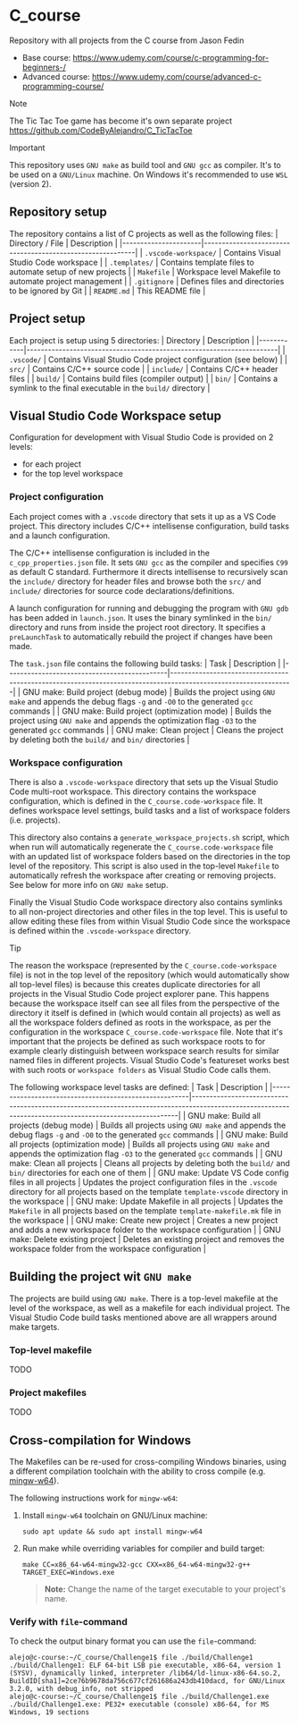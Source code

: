 # C_course
Repository with all projects from the C course from Jason Fedin
- Base course: https://www.udemy.com/course/c-programming-for-beginners-/
- Advanced course: https://www.udemy.com/course/advanced-c-programming-course/

> [!NOTE]
> The Tic Tac Toe game has become it's own separate project https://github.com/CodeByAlejandro/C_TicTacToe

> [!IMPORTANT]
> This repository uses `GNU make` as build tool and `GNU gcc` as compiler. It's to be used on a `GNU/Linux` machine. On Windows it's recommended to use `WSL` (version 2).

## Repository setup
The repository contains a list of C projects as well as the following files:
| Directory / File     | Description                                               |
|----------------------|-----------------------------------------------------------|
| `.vscode-workspace/` | Contains Visual Studio Code workspace                     |
| `.templates/`        | Contains template files to automate setup of new projects |
| `Makefile`           | Workspace level Makefile to automate project management   |
| `.gitignore`         | Defines files and directories to be ignored by Git        |
| `README.md`          | This README file                                          |

## Project setup
Each project is setup using 5 directories:
| Directory  | Description                                                          |
|------------|----------------------------------------------------------------------|
| `.vscode/` | Contains Visual Studio Code project configuration (see below)        |
| `src/`     | Contains C/C++ source code                                           |
| `include/` | Contains C/C++ header files                                          |
| `build/`   | Contains build files (compiler output)                               |
| `bin/`     | Contains a symlink to the final executable in the `build/` directory |

## Visual Studio Code Workspace setup
Configuration for development with Visual Studio Code is provided on 2 levels:
- for each project
- for the top level workspace

### Project configuration
Each project comes with a `.vscode` directory that sets it up as a VS Code project. This directory includes C/C++ intellisense configuration, build tasks and a launch configuration.

The C/C++ intellisense configuration is included in the `c_cpp_properties.json` file. It sets `GNU gcc` as the compiler and specifies `C99` as default C standard. Furthermore it directs intellisense to recursively scan the `include/` directory for header files and browse both the `src/` and `include/` directories for source code declarations/definitions.

A launch configuration for running and debugging the program with `GNU gdb` has been added in `launch.json`. It uses the binary symlinked in the `bin/` directory and runs from inside the project root directory. It specifies a `preLaunchTask` to automatically rebuild the project if changes have been made.

The `task.json` file contains the following build tasks:
| Task                                        | Description                                                                                                    |
|---------------------------------------------|----------------------------------------------------------------------------------------------------------------|
| GNU make: Build project (debug mode)        | Builds the project using `GNU make` and appends the debug flags `-g` and `-O0` to the generated `gcc` commands |
| GNU make: Build project (optimization mode) | Builds the project using `GNU make` and appends the optimization flag `-O3` to the generated `gcc` commands    |
| GNU make: Clean project                     | Cleans the project by deleting both the `build/` and `bin/` directories                                        |

### Workspace configuration
There is also a `.vscode-workspace` directory that sets up the Visual Studio Code multi-root workspace. This directory contains the workspace configuration, which is defined in the `C_course.code-workspace` file.
It defines workspace level settings, build tasks and a list of workspace folders (i.e. projects).

This directory also contains a `generate_workspace_projects.sh` script, which when run will automatically regenerate the `C_course.code-workspace` file with an updated list of workspace folders based on the directories in the top level of the repository. This script is also used in the top-level `Makefile` to automatically refresh the workspace after creating or removing projects. See below for more info on `GNU make` setup.

Finally the Visual Studio Code workspace directory also contains symlinks to all non-project directories and other files in the top level. This is useful to allow editing these files from within Visual Studio Code since the workspace is defined within the `.vscode-workspace` directory.

> [!TIP]
> The reason the workspace (represented by the `C_course.code-workspace` file) is not in the top level of the repository (which would automatically show all top-level files) is because this creates duplicate directories for all projects in the Visual Studio Code project explorer pane. This happens because the workspace itself can see all files from the perspective of the directory it itself is defined in (which would contain all projects) as well as all the workspace folders defined as roots in the workspace, as per the configuration in the workspace `C_course.code-workspace` file. Note that it's important that the projects be defined as such workspace roots to for example clearly distinguish between workspace search results for similar named files in different projects. Visual Studio Code's featureset works best with such roots or `workspace folders` as Visual Studio Code calls them.

The following workspace level tasks are defined:
| Task                                                  | Description                                                                                                                                            |
|-------------------------------------------------------|--------------------------------------------------------------------------------------------------------------------------------------------------------|
| GNU make: Build all projects (debug mode)             | Builds all projects using `GNU make` and appends the debug flags `-g` and `-O0` to the generated `gcc` commands                                        |
| GNU make: Build all projects (optimization mode)      | Builds all projects using `GNU make` and appends the optimization flag `-O3` to the generated `gcc` commands                                           |
| GNU make: Clean all projects                          | Cleans all projects by deleting both the `build/` and `bin/` directories for each one of them                                                          |
| GNU make: Update VS Code config files in all projects | Updates the project configuration files in the `.vscode` directory for all projects based on the template `template-vscode` directory in the workspace |
| GNU make: Update Makefile in all projects             | Updates the `Makefile` in all projects based on the template `template-makefile.mk` file in the workspace                                              |
| GNU make: Create new project                          | Creates a new project and adds a new workspace folder to the workspace configuration                                                                   |
| GNU make: Delete existing project                     | Deletes an existing project and removes the workspace folder from the workspace configuration                                                          |

## Building the project wit `GNU make`
The projects are build using `GNU make`. There is a top-level makefile at the level of the workspace, as well as a makefile for each individual project. The Visual Studio Code build tasks mentioned above are all wrappers around make targets.

### Top-level makefile
TODO

### Project makefiles
TODO

## Cross-compilation for Windows
The Makefiles can be re-used for cross-compiling Windows binaries, using a different compilation toolchain with the ability to cross compile (e.g. [mingw-w64](https://www.mingw-w64.org/)).

The following instructions work for `mingw-w64`:

1. Install `mingw-w64` toolchain on GNU/Linux machine:

   ```shell
   sudo apt update && sudo apt install mingw-w64
   ```
2. Run make while overriding variables for compiler and build target:

   ```shell
   make CC=x86_64-w64-mingw32-gcc CXX=x86_64-w64-mingw32-g++ TARGET_EXEC=Windows.exe
   ```
   > **Note:** Change the name of the target executable to your project's name.

### Verify with `file`-command
To check the output binary format you can use the `file`-command:
```
alejo@c-course:~/C_course/Challenge1$ file ./build/Challenge1
./build/Challenge1: ELF 64-bit LSB pie executable, x86-64, version 1 (SYSV), dynamically linked, interpreter /lib64/ld-linux-x86-64.so.2, BuildID[sha1]=2ce76b9678da756c677cf261686a243db410dacd, for GNU/Linux 3.2.0, with debug_info, not stripped
alejo@c-course:~/C_course/Challenge1$ file ./build/Challenge1.exe
./build/Challenge1.exe: PE32+ executable (console) x86-64, for MS Windows, 19 sections
```
